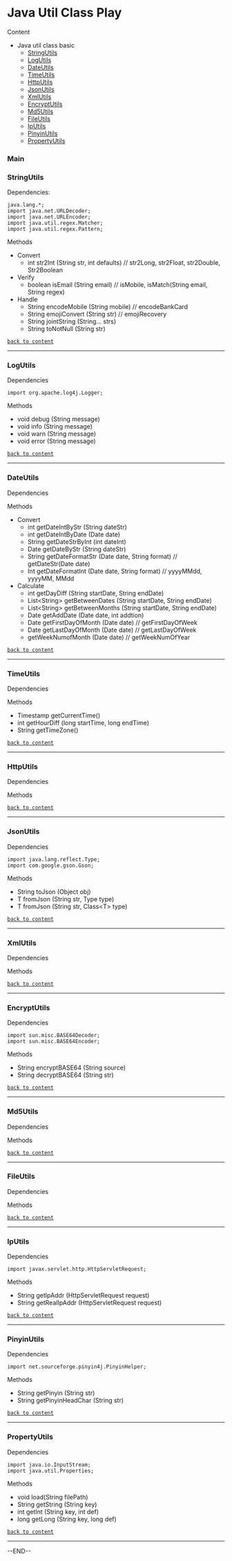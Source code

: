 # Java Util Class Play

Content

- Java util class basic
  - [StringUtils](#stru)
  - [LogUtils](#logu)
  - [DateUtils](#dateu)
  - [TimeUtils](#timeu)
  - [HttpUtils](#httpu)
  - [JsonUtils](#jsonu)
  - [XmlUtils](#xmlu)
  - [EncryptUtils](#encpu)
  - [Md5Utils](#md5u)
  - [FileUtils](#fileu)
  - [IpUtils](#ipu)
  - [PinyinUtils](#pyu)
  - [PropertyUtils](#propu)



### Main

<h3 id="stru">StringUtils</h3>

Dependencies: 

```
java.lang.*;
import java.net.URLDecoder;
import java.net.URLEncoder;
import java.util.regex.Matcher;
import java.util.regex.Pattern;
```

Methods

- Convert
  - int str2Int (String str, int defaults)   // str2Long, str2Float, str2Double, Str2Boolean
- Verify
  - boolean isEmail (String email)   // isMobile, isMatch(String email,  String regex)
- Handle
  - String encodeMobile (String mobile)  // encodeBankCard
  - String emojiConvert (String str) // emojiRecovery
  - String jointString (String... strs)
  - String toNotNull (String str)

[`back to content`](#content)

---

<h3 id="logu">LogUtils</h3>

Dependencies

```
import org.apache.log4j.Logger;
```

Methods

- void debug (String message)
- void info (String message)
- void warn (String message)
- void error (String message)

[`back to content`](#content)

---

<h3 id="dateu">DateUtils</h3>

Dependencies

Methods

- Convert
  - int getDateIntByStr (String dateStr)
  - int getDateIntByDate (Date date)
  - String getDateStrByInt (int dateInt)
  - Date getDateByStr (String dateStr)
  - String getDateFormatStr (Date date, String format)  // getDateStr(Date date)
  - Int  getDateFormatInt (Date date, String format)  // yyyyMMdd, yyyyMM, MMdd
- Calculate
  - int getDayDiff (String startDate, String endDate)
  - List<String\> getBetweenDates (String startDate, String endDate)
  - List<String\> getBetweenMonths (String startDate, String endDate)
  - Date getAddDate (Date date, int addtion)
  - Date getFirstDayOfMonth (Date date) // getFirstDayOfWeek
  - Date getLastDayOfMonth (Date date)  // getLastDayOfWeek
  - getWeekNumofMonth (Date date)  // getWeekNumOfYear

[`back to content`](#content)

---

<h3 id="timeu">TimeUtils</h3>

Dependencies

Methods

- Timestamp getCurrentTime()
- int getHourDiff (long startTime, long endTime)
- String getTimeZone()

[`back to content`](#content)

---

<h3 id="httpu">HttpUtils</h3>

Dependencies

Methods

[`back to content`](#content)

---

<h3 id="jsonu">JsonUtils</h3>

Dependencies

```
import java.lang.reflect.Type;
import com.google.gson.Gson;
```

Methods

- String toJson (Object obj)
- T fromJson (String str, Type type)
- T fromJson (String str, Class<T\> type)

[`back to content`](#content)

---

<h3 id="xmlu">XmlUtils</h3>

Dependencies

Methods

[`back to content`](#content)

---

<h3 id="encpu">EncryptUtils</h3>

Dependencies

```
import sun.misc.BASE64Decoder;
import sun.misc.BASE64Encoder;
```

Methods

- String encryptBASE64 (String source)
- String decryptBASE64 (String str)

[`back to content`](#content)

---

<h3 id="md5u">Md5Utils</h3>

Dependencies

Methods

[`back to content`](#content)

---

<h3 id="fileu">FileUtils</h3>

Dependencies

Methods

[`back to content`](#content)

---

<h3 id="ipu">IpUtils</h3>

Dependencies

```
import javax.servlet.http.HttpServletRequest;
```

Methods

- String getIpAddr (HttpServletRequest request)
- String getRealIpAddr (HttpServletRequest request)

[`back to content`](#content)

---

<h3 id="pyu">PinyinUtils</h3>

Dependencies

```
import net.sourceforge.pinyin4j.PinyinHelper;
```

Methods

- String getPinyin (String str)
- String getPinyinHeadChar (String str)

[`back to content`](#content)

---

<h3 id="propu">PropertyUtils</h3>

Dependencies

```
import java.io.InputStream;
import java.util.Properties;
```

Methods

- void load(String filePath)
- String getString (String key)
- int getInt (String key, int def)
- long getLong (String key, long def)

[`back to content`](#content)

---

--END--